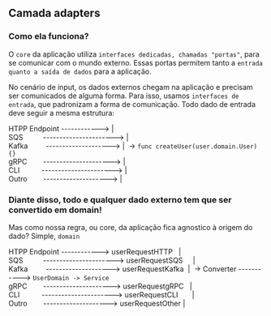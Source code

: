 ## Camada adapters

### Como ela funciona?

O `core` da aplicação utiliza `interfaces dedicadas, chamadas "portas"`, para se comunicar com o mundo externo. Essas portas permitem tanto a `entrada quanto a saída de dados` para a aplicação.

No cenário de input, os dados externos chegam na aplicação e precisam ser comunicados de alguma forma. Para isso, usamos `interfaces de entrada`, que padronizam a forma de comunicação. Todo dado de entrada deve seguir a mesma estrutura:  


HTPP Endpoint&nbsp;------------>&nbsp;|  
SQS&nbsp;&nbsp;&nbsp;&nbsp;&nbsp;&nbsp;&nbsp;&nbsp;&nbsp;&nbsp;---------------------->&nbsp;|  
Kafka&nbsp;&nbsp;&nbsp;&nbsp;&nbsp;&nbsp;&nbsp;&nbsp;&nbsp;-------------------->&nbsp;|&nbsp;&nbsp;-> `func createUser(user.domain.User) {}`  
gRPC&nbsp;&nbsp;&nbsp;&nbsp;&nbsp;&nbsp;&nbsp;&nbsp;--------------------->&nbsp;|  
CLI&nbsp;&nbsp;&nbsp;&nbsp;&nbsp;&nbsp;&nbsp;&nbsp;&nbsp;&nbsp;&nbsp;---------------------->&nbsp;|  
Outro&nbsp;&nbsp;&nbsp;&nbsp;&nbsp;&nbsp;&nbsp;&nbsp;-------------------->&nbsp;|  



### Diante disso, todo e qualquer dado externo tem que ser convertido em domain!  

Mas como nossa regra, ou core, da aplicação fica agnostico à origem do dado? Simple, `domain`  


HTPP Endpoint&nbsp;------------>&nbsp;userRequestHTTP&nbsp;&nbsp;&nbsp;|  
SQS&nbsp;&nbsp;&nbsp;&nbsp;&nbsp;&nbsp;&nbsp;&nbsp;&nbsp;&nbsp;---------------------->&nbsp;userRequestSQS&nbsp;&nbsp;&nbsp;&nbsp;&nbsp;|  
Kafka&nbsp;&nbsp;&nbsp;&nbsp;&nbsp;&nbsp;&nbsp;&nbsp;&nbsp;-------------------->&nbsp;userRequestKafka&nbsp;&nbsp;|&nbsp;&nbsp;-> Converter -----------> `UserDomain -> Service`  
gRPC&nbsp;&nbsp;&nbsp;&nbsp;&nbsp;&nbsp;&nbsp;&nbsp;--------------------->&nbsp;userRequestgRPC&nbsp;&nbsp;&nbsp;|  
CLI&nbsp;&nbsp;&nbsp;&nbsp;&nbsp;&nbsp;&nbsp;&nbsp;&nbsp;&nbsp;&nbsp;---------------------->&nbsp;userRequestCLI&nbsp;&nbsp;&nbsp;&nbsp;&nbsp;&nbsp;&nbsp;|  
Outro&nbsp;&nbsp;&nbsp;&nbsp;&nbsp;&nbsp;&nbsp;&nbsp;-------------------->&nbsp;userRequestOther&nbsp;|  
